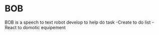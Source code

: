 # BOB
BOB is a speech to text robot develop to help do task
-Create to do list
-React to domotic equipement
